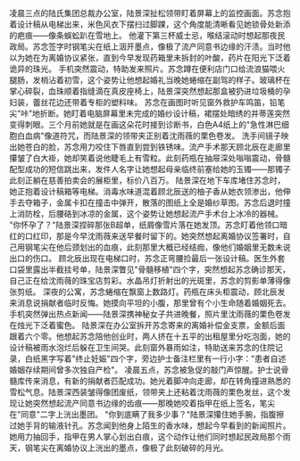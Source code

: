 凌晨三点的陆氏集团总裁办公室，陆景深扯松领带盯着屏幕上的监控画面。苏念抱着设计稿从电梯出来，米色风衣下摆扫过脚踝，这个角度能清晰看见她锁骨处新添的疤痕——像条蜈蚣趴在雪地上。
他灌下第三杯威士忌，喉结滚动时想起那夜民政局。苏念签字时钢笔尖在纸上洇开墨点，像极了流产同意书边缘的汗渍。当时他以为她在为离婚协议紧张，直到今早发现药箱里未拆封的叶酸，药片在阳光下泛着诡异的珠光。
手机突然震动，特助发来照片。苏念蹲在便利店门口给流浪猫喂火腿肠，发梢沾着初雪，这个姿势让他想起婚礼当晚她蜷缩在副驾的样子。玻璃杯在掌心碎裂，血珠顺着指缝滴在真皮座椅上，陆景深突然想起那盒被扔进垃圾桶的孕妇装，蕾丝花边还带着专柜的塑料味。
苏念在画图时听见窗外救护车鸣笛，铅笔尖"咔"地折断。她盯着电脑屏幕里未完成的婚纱设计稿，裙摆处暗绣的并蒂莲突然变得刺眼。三个月前她就是在画这朵花时接到诊断书，白色A4纸上的"急性淋巴细胞白血病"像道符咒，而陆景深的领带夹正别着沈雨薇的栗色卷发。
洗手间镜子映出她苍白的脸，苏念用力咬住下唇直到尝到铁锈味。流产手术那天顾北辰在走廊里攥皱了白大褂，她却笑着说他睫毛上有雪粒。此刻药瓶在抽屉深处嗡嗡震动，骨髓配型成功的短信跳出来，发件人名字让她想起母亲临终前塞给她的玉镯——那镯子此刻正躺在慈善拍卖会的展柜里，标价八百万。
陆景深在地下车库堵住苏念时，她正抱着设计稿箱等电梯。消毒水味道混着顾北辰送的柚子香从她衣领渗出，他伸手去夺箱子，金属卡扣在撞击中弹开，散落的图纸上全是婚纱草图。苏念后退时撞上消防栓，后腰硌到冰凉的金属，这个姿势让她想起流产手术台上冰冷的器械。
"你怀孕了？"陆景深捏碎那张B超单，纸屑像雪片落在她发顶。苏念盯着他领口暗红的口红印，那是今早沈雨薇来送早餐时留下的。她突然想起离婚协议签署时，自己用钢笔尖在他后颈划出的血痕，此刻那里大概已经结痂，像他们婚姻里无数未说出口的伤口。
顾北辰出现在电梯口时，苏念正弯腰捡最后一张设计稿。医生外套口袋里露出半截挂号单，陆景深瞥见"骨髓移植"四个字，突然想起苏念确诊那天，自己正在给沈雨薇的珠宝店剪彩。水晶吊灯折射出的光斑里，苏念的剪影单薄得像张剪纸。
深夜的公寓，苏念蜷缩在飘窗上数路灯。药瓶在床头柜震动，顾北辰发来消息说捐献者临时反悔。她摸向平坦的小腹，那里曾有个小生命随着婚姻死去。手机突然弹出热点新闻——陆景深携神秘女子共进晚餐，照片里沈雨薇的栗色卷发在烛光下泛着蜜色。
陆景深在办公室拆开苏念寄来的离婚补偿金支票，金额后面跟着六个零。他想起苏念陪他创业时，两人挤在十五平的出租屋里分吃泡面，她的设计稿被雨水泡烂后躲在卫生间哭。此刻窗外暴雨如注，特助送来苏念的住院记录，白纸黑字写着"终止妊娠"四个字，旁边护士备注栏里有一行小字："患者自述婚姻存续期间曾多次独自产检"。
凌晨五点，苏念被急促的敲门声惊醒。护士说骨髓库传来消息，有新的捐献者匹配成功。她光着脚冲向走廊，却在转角撞进熟悉的雪松气息。陆景深西装皱得像团废纸，领带夹上还粘着沈雨薇的栗色发丝，这个发现让她突然想起流产同意书边缘的齿痕——那晚她咬着指甲在纸上签名，笔尖在"同意"二字上洸出墨团。
"你到底瞒了我多少事？"陆景深攥住她手腕，指腹擦过她手背的输液针孔。苏念闻到他身上陌生的香水味，想起今早看到的新闻照片。她用力抽回手，指甲在男人掌心划出白痕，这个动作让他们同时想起民政局那个雨天，钢笔尖在离婚协议上洸出的墨点，像极了此刻破碎的月光。